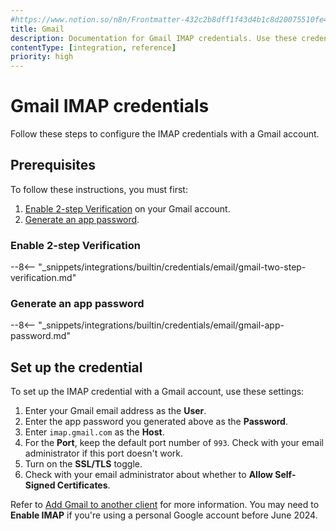 ```yaml
---
#https://www.notion.so/n8n/Frontmatter-432c2b8dff1f43d4b1c8d20075510fe4
title: Gmail
description: Documentation for Gmail IMAP credentials. Use these credentials to authenticate Gmail IMAP in n8n, a workflow automation platform.
contentType: [integration, reference]
priority: high
---
```


# Gmail IMAP credentials

Follow these steps to configure the IMAP credentials with a Gmail account.

## Prerequisites

To follow these instructions, you must first:

1. [Enable 2-step Verification](#enable-2-step-verification) on your Gmail account.
2. [Generate an app password](#generate-an-app-password).

### Enable 2-step Verification

--8<-- "_snippets/integrations/builtin/credentials/email/gmail-two-step-verification.md"

### Generate an app password

--8<-- "_snippets/integrations/builtin/credentials/email/gmail-app-password.md"

## Set up the credential

To set up the IMAP credential with a Gmail account, use these settings:

1. Enter your Gmail email address as the **User**.
2. Enter the app password you generated above as the **Password**.
3. Enter `imap.gmail.com` as the **Host**.
4. For the **Port**, keep the default port number of `993`. Check with your email administrator if this port doesn't work.
5. Turn on the **SSL/TLS** toggle.
6. Check with your email administrator about whether to **Allow Self-Signed Certificates**.

Refer to [Add Gmail to another client](https://support.google.com/mail/answer/7126229?hl=en) for more information. You may need to **Enable IMAP** if you're using a personal Google account before June 2024.
